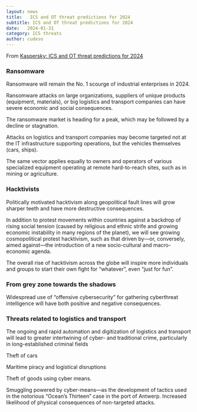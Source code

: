 ```yaml
---
layout: news
title:   ICS and OT threat predictions for 2024 
subtitle: ICS and OT threat predictions for 2024 
date:   2024-01-31
category: ICS threats
author: cudeso
---
```


From [Kaspersky: ICS and OT threat predictions for 2024 ](https://ics-cert.kaspersky.com/publications/reports/2024/01/31/ics-and-ot-threat-predictions-for-2024/)

### Ransomware

Ransomware will remain the No. 1 scourge of industrial enterprises in 2024.

Ransomware attacks on large organizations, suppliers of unique products (equipment, materials), or big logistics and transport companies can have severe economic and social consequences.

The ransomware market is heading for a peak, which may be followed by a decline or stagnation. 

Attacks on logistics and transport companies may become targeted not at the IT infrastructure supporting operations, but the vehicles themselves (cars, ships).

The same vector applies equally to owners and operators of various specialized equipment operating at remote hard-to-reach sites, such as in mining or agriculture.

### Hacktivists

Politically motivated hacktivism along geopolitical fault lines will grow sharper teeth and have more destructive consequences.

In addition to protest movements within countries against a backdrop of rising social tension (caused by religious and ethnic strife and growing economic instability in many regions of the planet), we will see growing cosmopolitical protest hacktivism, such as that driven by—or, conversely, aimed against—the introduction of a new socio-cultural and macro-economic agenda.

The overall rise of hacktivism across the globe will inspire more individuals and groups to start their own fight for “whatever”, even “just for fun”.

### From grey zone towards the shadows

Widespread use of “offensive cybersecurity” for gathering cyberthreat intelligence will have both positive and negative consequences.

### Threats related to logistics and transport

The ongoing and rapid automation and digitization of logistics and transport will lead to greater intertwining of cyber- and traditional crime, particularly in long-established criminal fields

Theft of cars

Maritime piracy and logistical disruptions

Theft of goods using cyber means.

Smuggling powered by cyber-means—as the development of tactics used in the notorious “Ocean’s Thirteen” case in the port of Antwerp.
Increased likelihood of physical consequences of non-targeted attacks.

